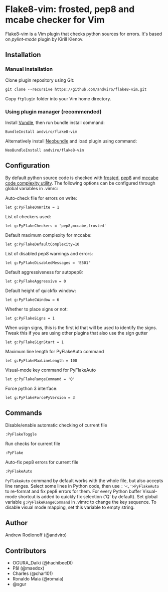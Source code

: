 # Flake8-vim: frosted, pep8 and mcabe checker for Vim

Flake8-vim is a Vim plugin that checks python sources for errors. It's based on
_pylint-mode_ plugin by Kirill Klenov.

## Installation

### Manual installation

Clone plugin repository using Git:

    git clone --recursive https://github.com/andviro/flake8-vim.git

Copy `ftplugin` folder into your Vim home directory.

### Using plugin manager (recommended)

Install [Vundle](http://github.com/gmarik/vundle), then run bundle install
command:

    BundleInstall andviro/flake8-vim


Alternatively install [Neobundle](https://github.com/Shougo/neobundle.vim) and
load plugin using command:

    NeoBundleInstall andviro/flake8-vim

## Configuration

By default python source code is checked with [frosted](https://github.com/timothycrosley/frosted),
[pep8](https://github.com/jcrocholl/pep8) and
[mccabe code complexity utility](https://github.com/flintwork/mccabe).
The following options can be configured through global variables in .vimrc:

Auto-check file for errors on write:

    let g:PyFlakeOnWrite = 1

List of checkers used:

    let g:PyFlakeCheckers = 'pep8,mccabe,frosted'
    
Default maximum complexity for mccabe:

    let g:PyFlakeDefaultComplexity=10
    
List of disabled pep8 warnings and errors:

    let g:PyFlakeDisabledMessages = 'E501'

Default aggressiveness for autopep8:

    let g:PyFlakeAggressive = 0

Default height of quickfix window:

    let g:PyFlakeCWindow = 6 
    
Whether to place signs or not:

    let g:PyFlakeSigns = 1 

When usign signs, this is the first id that will be used to identify the
signs. Tweak this if you are using other plugins that also use the sign
gutter

    let g:PyFlakeSignStart = 1

Maximum line length for PyFlakeAuto command

    let g:PyFlakeMaxLineLength = 100

Visual-mode key command for PyFlakeAuto

    let g:PyFlakeRangeCommand = 'Q'

Force python 3 interface:

    let g:PyFlakeForcePyVersion = 3
    
## Commands

Disable/enable automatic checking of current file

    :PyFlakeToggle
    
Run checks for current file

    :PyFlake
    
Auto-fix pep8 errors for current file

    :PyFlakeAuto
    
`PyFlakeAuto` command by default works with the whole file, but also accepts
line ranges. Select some lines in Python code, then use `:'<,'>PyFlakeAuto` to
re-format and fix pep8 errors for them. For every Python buffer Visual-mode
shortcut is added to quickly fix selection ('Q' by default). Set global
variable `g:PyFlakeRangeCommand` in .vimrc to change the key sequence. To
disable visual mode mapping, set this variable to empty string.

## Author

Andrew Rodionoff (@andviro)

## Contributors

- OGURA_Daiki (@hachibeeDI)
- Pål (@maedox)
- Charles (@char101)
- Ronaldo Maia (@romaia)
- @sgur
